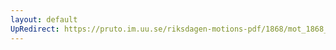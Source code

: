 ```yaml
---
layout: default
UpRedirect: https://pruto.im.uu.se/riksdagen-motions-pdf/1868/mot_1868__ak__286.pdf
---
```

